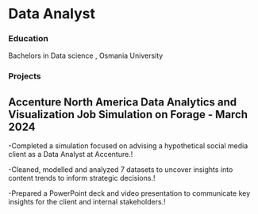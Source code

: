# Data Analyst 

### Education 
Bachelors in Data science , Osmania University 

### Projects

## Accenture North America Data Analytics and Visualization Job Simulation on Forage - March 2024
-Completed a simulation focused on advising a hypothetical social media client as a
Data Analyst at Accenture.!

-Cleaned, modelled and analyzed 7 datasets to uncover insights into content trends
to inform strategic decisions.!

-Prepared a PowerPoint deck and video presentation to communicate key insights for
the client and internal stakeholders.!

